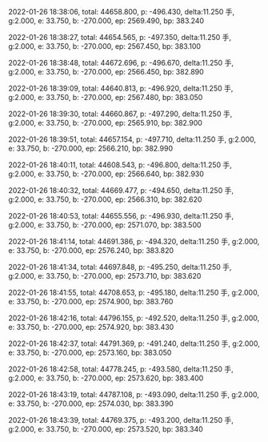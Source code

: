 2022-01-26 18:38:06, total: 44658.800, p: -496.430, delta:11.250 手, g:2.000, e: 33.750, b: -270.000, ep: 2569.490, bp: 383.240

2022-01-26 18:38:27, total: 44654.565, p: -497.350, delta:11.250 手, g:2.000, e: 33.750, b: -270.000, ep: 2567.450, bp: 383.100

2022-01-26 18:38:48, total: 44672.696, p: -496.670, delta:11.250 手, g:2.000, e: 33.750, b: -270.000, ep: 2566.450, bp: 382.890

2022-01-26 18:39:09, total: 44640.813, p: -496.920, delta:11.250 手, g:2.000, e: 33.750, b: -270.000, ep: 2567.480, bp: 383.050

2022-01-26 18:39:30, total: 44660.867, p: -497.290, delta:11.250 手, g:2.000, e: 33.750, b: -270.000, ep: 2565.910, bp: 382.900

2022-01-26 18:39:51, total: 44657.154, p: -497.710, delta:11.250 手, g:2.000, e: 33.750, b: -270.000, ep: 2566.210, bp: 382.990

2022-01-26 18:40:11, total: 44608.543, p: -496.800, delta:11.250 手, g:2.000, e: 33.750, b: -270.000, ep: 2566.640, bp: 382.930

2022-01-26 18:40:32, total: 44669.477, p: -494.650, delta:11.250 手, g:2.000, e: 33.750, b: -270.000, ep: 2566.310, bp: 382.620

2022-01-26 18:40:53, total: 44655.556, p: -496.930, delta:11.250 手, g:2.000, e: 33.750, b: -270.000, ep: 2571.070, bp: 383.500

2022-01-26 18:41:14, total: 44691.386, p: -494.320, delta:11.250 手, g:2.000, e: 33.750, b: -270.000, ep: 2576.240, bp: 383.820

2022-01-26 18:41:34, total: 44697.848, p: -495.250, delta:11.250 手, g:2.000, e: 33.750, b: -270.000, ep: 2573.710, bp: 383.620

2022-01-26 18:41:55, total: 44708.653, p: -495.180, delta:11.250 手, g:2.000, e: 33.750, b: -270.000, ep: 2574.900, bp: 383.760

2022-01-26 18:42:16, total: 44796.155, p: -492.520, delta:11.250 手, g:2.000, e: 33.750, b: -270.000, ep: 2574.920, bp: 383.430

2022-01-26 18:42:37, total: 44791.369, p: -491.240, delta:11.250 手, g:2.000, e: 33.750, b: -270.000, ep: 2573.160, bp: 383.050

2022-01-26 18:42:58, total: 44778.245, p: -493.580, delta:11.250 手, g:2.000, e: 33.750, b: -270.000, ep: 2573.620, bp: 383.400

2022-01-26 18:43:19, total: 44787.108, p: -493.090, delta:11.250 手, g:2.000, e: 33.750, b: -270.000, ep: 2574.030, bp: 383.390

2022-01-26 18:43:39, total: 44769.375, p: -493.200, delta:11.250 手, g:2.000, e: 33.750, b: -270.000, ep: 2573.520, bp: 383.340